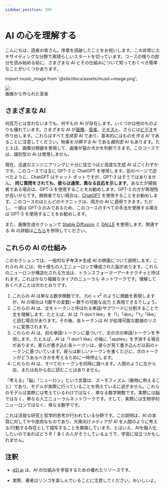 ```yaml
---
sidebar_position: 200
---
```

#   AI の心を理解する

こんにちは、読者の皆さん。序章を読破したことをお祝いします。この非常にエキサイティングな分野で素晴らしいスタートを切っています。コースの残りの部分を読み始める前に、さまざまな AI とその仕組みについて知っておくべき簡単なことがいくつかあります。

import music_image from '@site/docs/assets/music+image.png';

<div style={{textAlign: 'center'}}>
  <img src={music_image} style={{width: "850px"}} />
</div>

<div style={{textAlign: 'center'}}>
  画像から作られた音楽
</div>

## さまざまな AI

何百万とは言わないまでも、何千もの AI が存在します。いくつかは他のものよりも優れています。さまざまな AI が[画像](https://openai.com/product/dall-e-2)、[音楽](https://google-research.github.io/seanet/musiclm/examples/)、[テキスト](https://platform.openai.com/playground)、さらには[ビデオ](https://makeavideo.studio/)を作り出します。これらはすべて*生成型* AI であり、基本的にはものを*作る* AI であることに注意してください。物事を*分類する* AI である*識別型* AI もあります。たとえば、画像分類器を使用して、画像が猫か犬かを判断できます。このコースでは、識別型の AI は使用しません。

現在、迅速なエンジニアリングに十分に役立つほど高度な生成 AI はごくわずかです。このコースでは主に GPT-3 と ChatGPT を使用します。前のページで述べたように、ChatGPT はチャット ボットですが、GPT-3 はそうではありません。 **同じ質問をされても、彼らは通常、異なる反応を示します**。あなたが開発者である場合は、GPT-3 を使用することをお勧めします。GPT-3 の方が再現性が高いからです。開発者でない場合は、[ChatGPT](https://learnprompting.org/docs/category/%EF%B8%8F-image-prompting) を使用することをお勧めします。このコースのほとんどのテクニックは、両方の AI に適用できます。ただし、一部は GPT-3 のみであるため、このコースのすべての手法を使用する場合は GPT-3 を使用することをお勧めします。

また、画像生成セクションで [Stable Diffusion](https://beta.dreamstudio.ai/home) と [DALLE](https://openai.com/product/dall-e-2) を使用します。関連する AI の詳細は[こちら](https://learnprompting.org/docs/products#chatbots)を参照してください。

## これらの AI の仕組み

このセクションでは、一般的な**テキスト**生成 AI の側面について説明します。これらの AI には、何十億もの人工ニューロンで構成された脳があります。これらのニューロンが構造化される方法は、トランスフォーマーアーキテクチャと呼ばれます。これはかなり複雑なタイプのニューラル ネットワークです。理解しておくべきことは次のとおりです。

1. これらの AI は単なる数学関数です。 $f(x) = x^2$ のように関数を表現しますが、AI の場合は f(数千の変数) = 数千の可能な出力 と表現できるでしょう。
2. これらの AI は、文をトークンと呼ばれる単語/サブワードに分割することで文を理解します。たとえば、AI は「I don't like」を「I」「don」「't」「like」と読む場合があります。その後、各トークンは AI が処理可能な数値のリストに変換されます。
3. これらの AI は、前の単語/トークンに基づいて、文の次の単語/トークンを予測します。たとえば、AI は「I don't like」の後に「apples」を予測する場合があります。彼らが書き込む各トークンは、彼らが見て書き込んだ以前のトークンに基づいています。彼らは新しいトークンを書くたびに、次のトークンがどうあるべきかを考えるために一時停止します。
4. これらの AI は、すべてのトークンを同時に調べます。人間のように左から右、または右から左に読むことはありません。

「考える」「脳」「ニューロン」という言葉は、ズーモフィズム（動物に例えること）であり、モデルが実際に行っていることを例えているに過ぎません。これらのモデルは実際には考えているわけではなく、単なる数学関数です。実際には脳ではなく、単なる人工ニューラルネットワークです。そして、実際には生物学的ニューロンではなく、単なる数字です。

これは活発な研究と哲学的思考が行われている分野です。この説明は、AI の本質に対してやや皮肉なものであり、大衆向けメディアが AI を人間のように考える/行動する存在として描写することを揶揄しています。とはいえ、AIを擬人化したいのであればどうぞ！多くの人がそうしているようで、学習に役立つかもしれません。

## 注釈

- [d2l.ai](https://www.d2l.ai) は、AI の仕組みを学習するための優れたリソースです。

- 実際、著者はリンゴを楽しんでいることに注意してください。おいしいよ。